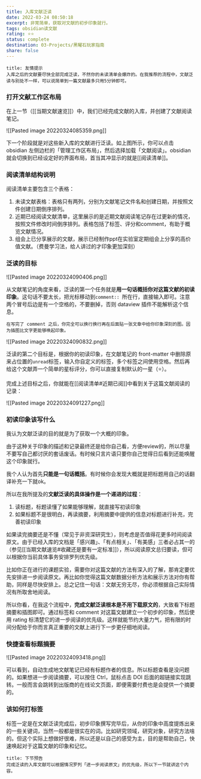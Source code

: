 ```yaml
---
title: 入库文献泛读
date: 2022-03-24 08:50:18
excerpt: 非常简单，获取对文献的初步印象就行。
tags: obsidian读文献
rating: ⭐⭐
status: complete
destination: 03-Projects/黑曜石玩家指南
share: false
---
```


```ad-info
title: 友情提示
入库之后的文献要尽快全部完成泛读，不然你的未读清单会爆炸的。在我推荐的流程中，文献泛读与别处不一样，可以说简单到一篇文献最多只用5分钟即可。
```

### 打开文献工作区布局

在上一节（[[当期文献速览]]）中，我们已经完成文献的入库，并创建了文献阅读笔记。

![[Pasted image 20220324085359.png]]

下一个阶段就是对这些新入库的文献进行泛读。如上图所示，你可以点击 obsidian 左侧边栏的「管理工作区布局」，然后选择加载「文献阅读」。obsidian 就会切换到已经设定好的界面布局，首当其冲显示的就是[[阅读清单]]。

### 阅读清单结构说明

阅读清单主要包含三个表格：

1. 未读文献表格：表格只有两列，分别为文献笔记文件名和创建日期，并按照文件创建日期倒序排列。
2. 近期已经阅读文献清单，这里展示的是近期文献阅读笔记存在过更新的情况，按照文件修改时间倒序排列。表格包括了标签、评分和comment，有助于概览文献情况。
3. 组会上已分享展示的文献，展示已经制作ppt在实验室定期组会上分享的高价值文献。（费曼学习法，给人讲过的才印象更加深刻）

### 泛读的目标

![[Pasted image 20220324090406.png]]

从文献笔记的角度来看，泛读的第一个任务就是**用一句话概括你对这篇文献的初读印象**。这句话不要太长，把光标移动到`comment:: `所在行，直接输入即可。注意两个冒号后边是有一个空格的，不要删掉，否则 dataview 插件不能解析这个信息。

```ad-tip
在写完了 comment 之后，你完全可以换行换行再在后面贴一张文章中给你印象深刻的图。因为插图比文字更能够唤起印象。
```

![[Pasted image 20220324090832.png]]

泛读的第二个目标是，根据你的初读印象，在文献笔记的 front-matter 中删除原来占位置的`unread`标签，输入你自定义的标签，多个标签之间使用空格。然后再给这个文献弄一个简单的星标评分，你可以直接复制默认的一星（⭐）。

完成上述目标之后，你就能在[[阅读清单#近期已阅]]中看到关于这篇文献阅读的记录：

![[Pasted image 20220324091227.png]]

### 初读印象该写什么

我认为文献泛读的目的就是为了获取一个大概的印象。

由于这种关于印象的描述和记录最终还是给你自己看，方便review的，所以尽量不要写自己都讨厌的套话废话。有时候只言片语只要你自己觉得日后看到还能唤醒这个印象就行。

我个人认为首先**只能是一句话概括**。有时候你会发现大概就是把标题用自己的话翻译补充一下就ok。

所以在我所提及的**文献泛读的具体操作是一个递进的过程**：

1. 读标题，标题读懂了如果能够理解，就直接写初读印象
2. 如果标题不是很明白，再读摘要，利用摘要中提供的信息对标题进行补充，完善初读印象

如果读完摘要还是不懂（常见于非资深研究生），则考虑是否值得花更多时间阅读原文。由于已经入库的文档是「感兴趣」、「有点相关」、「有美感」三者必占其一的（参见[[当期文献速览#收藏还是要有一定标准]]），所以阅读原文总归要读，但可以根据你当前具体事务安排罗列优先级。

比如你正在进行的课题实验，需要你对这篇文献的方法有深入的了解，那肯定要优先安排进一步阅读原文。再比如你觉得这篇文献数据分析方法和展示方法对你有帮助，同样是尽快安排上。总之记住一句话：文献无穷无尽，你必须根据自己实际情况有所取舍地阅读。

所以你看，在我这个流程中，**完成文献泛读根本是不用下载原文的**，大致看下标题摘要和插图即可。通过标签和 comment 对这篇文献建立一个初步的印象，然后使用 rating 标清楚它的进一步阅读的优先级。这样就能节约大量力气，把有限的时间分配给于你而言真正重要的文献上进行下一步更仔细地阅读。

### 快捷查看标题摘要

![[Pasted image 20220324093418.png]]

可以看到，自动生成地文献笔记已经有标题作者的信息。所以标题查看是没问题的。如果想进一步阅读摘要，可以按住 Ctrl，鼠标点击 DOI 后面的超链接实现跳转。一般而言会跳转到出版商的在线论文页面，即便需要付费也是会提供一个摘要的。

### 该如何打标签

标签一定是在文献泛读完成后，初步印象撰写完毕后，从你的印象中高度提炼出来的一些关键词，当然一般都是很实在的词。比如研究领域，研究对象，研究方法啥的。但这个实际上想做好很难，所以还是以自己的感受为主，目的是帮助自己，快速唤起对于这篇文献的印象和记忆。

```ad-info
title: 下节预告
完成泛读的入库文献可以根据情况罗列「进一步阅读原文」的优先级，所以下一节就讲这个内容。
```